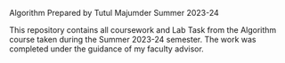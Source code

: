 Algorithm
Prepared by Tutul Majumder
Summer 2023-24

This repository contains all coursework and Lab Task from the Algorithm course taken during the Summer 2023-24 semester. The work was completed under the guidance of my faculty advisor.
